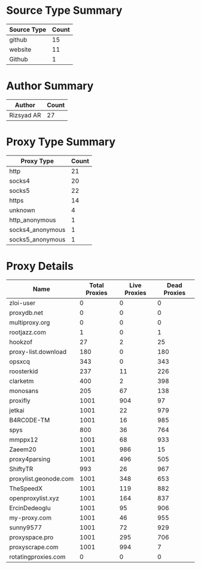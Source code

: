 # Source Type Summary

| Source Type | Count |
|-------------|-------|
| github | 15 |
| website | 11 |
| Github | 1 |


# Author Summary

| Author | Count |
|--------|-------|
| Rizsyad AR | 27 |


# Proxy Type Summary

| Proxy Type | Count |
|------------|-------|
| http | 21 |
| socks4 | 20 |
| socks5 | 22 |
| https | 14 |
| unknown | 4 |
| http_anonymous | 1 |
| socks4_anonymous | 1 |
| socks5_anonymous | 1 |


# Proxy Details

| Name | Total Proxies | Live Proxies | Dead Proxies |
|------|---------------|--------------|---------------|
| zloi-user | 0 | 0 | 0 |
| proxydb.net | 0 | 0 | 0 |
| multiproxy.org | 0 | 0 | 0 |
| rootjazz.com | 1 | 0 | 1 |
| hookzof | 27 | 2 | 25 |
| proxy-list.download | 180 | 0 | 180 |
| opsxcq | 343 | 0 | 343 |
| roosterkid | 237 | 11 | 226 |
| clarketm | 400 | 2 | 398 |
| monosans | 205 | 67 | 138 |
| proxifly | 1001 | 904 | 97 |
| jetkai | 1001 | 22 | 979 |
| B4RC0DE-TM | 1001 | 16 | 985 |
| spys | 800 | 36 | 764 |
| mmppx12 | 1001 | 68 | 933 |
| Zaeem20 | 1001 | 986 | 15 |
| proxy4parsing | 1001 | 496 | 505 |
| ShiftyTR | 993 | 26 | 967 |
| proxylist.geonode.com | 1001 | 348 | 653 |
| TheSpeedX | 1001 | 119 | 882 |
| openproxylist.xyz | 1001 | 164 | 837 |
| ErcinDedeoglu | 1001 | 95 | 906 |
| my-proxy.com | 1001 | 46 | 955 |
| sunny9577 | 1001 | 72 | 929 |
| proxyspace.pro | 1001 | 295 | 706 |
| proxyscrape.com | 1001 | 994 | 7 |
| rotatingproxies.com | 0 | 0 | 0 |
